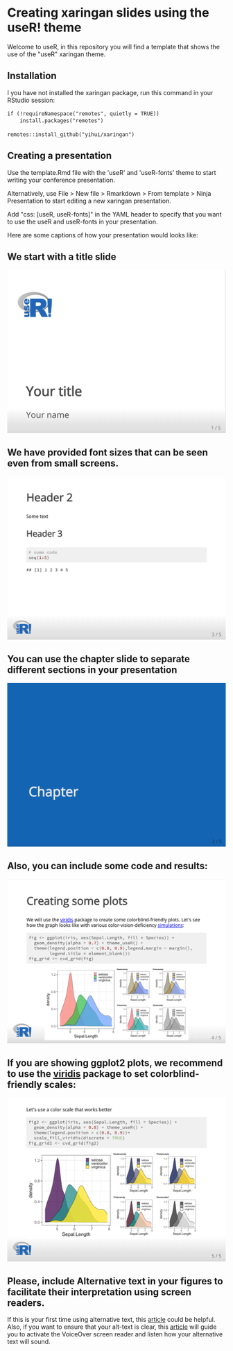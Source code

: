 #  Creating xaringan slides using the useR! theme


Welcome to useR, in this repository you will find a template that shows the use of the "useR" xaringan theme. 

## Installation 

I you have not installed the xaringan package, run this command in your RStudio session:

```
if (!requireNamespace("remotes", quietly = TRUE))
    install.packages("remotes")

remotes::install_github("yihui/xaringan")
```

## Creating a presentation

Use the template.Rmd file with the 'useR' and 'useR-fonts' theme to start writing your conference presentation. 

Alternatively, use File > New file > Rmarkdown > From template > Ninja Presentation 
to start editing a new xaringan presentation. 


Add "css: [useR, useR-fonts]" in the YAML header to specify that you want to use the useR and useR-fonts in your presentation.


Here are some captions of how your presentation would looks like:

## We start with a title slide

![An example of a title slide including the useR conference logo in the top left corner and the presentation's title and presenter's name in the bottom left corner](title.png)

## We have provided font sizes that can be seen even from small screens.

![An example slide showing the appropiate font size of the headers included in the xaringan theme configuration, as well as the font size of some R code](header.png)

## You can use the chapter slide to separate different sections in your presentation

![A slide of class "chapter" with blue background and the word "Chapter" in light grey color at the left center of the slide](chapter.png)

## Also, you can include some code and results:

![In the left column: An example histogram created with the default ggplot2 color scale, showing three curves in pink, green and blue. In the right column: four panels showing how the histogram curves look with four different color-vision-deficiencies](plots.png)

## If you are showing ggplot2 plots, we recommend to use the [viridis](https://cran.r-project.org/web/packages/viridis/vignettes/intro-to-viridis.html) package to set colorblind-friendly scales: 

![In the left column: The histogram created with ggplot2 now includes a colorblind-friendly scale, showing three curves in purple, green and yellow. In the right column: four panels showing how the histogram curves look with four different color-vision-deficiencies](plots_viridis.png)

## Please, include Alternative text in your figures to facilitate their interpretation using screen readers.   

If this is your first time using alternative text, this [article](https://www.techsmith.com/blog/how-to-create-alternative-text-for-images-for-accessibility-and-seo/) could be helpful. Also, if you want to ensure that your alt-text is clear, this [article](https://webaim.org/articles/voiceover/) will guide you to activate the VoiceOver screen reader and listen how your alternative text will sound. 

